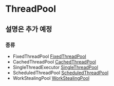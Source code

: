 # ThreadPool

## 설명은 추가 예정

### 종류
- FixedThreadPool
[FixedThreadPool](FixedThreadPool.md)
- CachedThreadPool
[CachedThreadPool](CachedThreadPool.md)
- SingleThreadExecutor
[SingleThreadPool](SingleThreadPool.md)
- ScheduledThreadPool
[ScheduledThreadPool](ScheduledThreadPool.md)
- WorkStealingPool
[WorkStealingPool](WorkStealingPool.md)